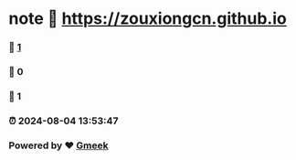 # note :link: https://zouxiongcn.github.io 
### :page_facing_up: [1](https://zouxiongcn.github.io/tag.html) 
### :speech_balloon: 0 
### :hibiscus: 1 
### :alarm_clock: 2024-08-04 13:53:47 
### Powered by :heart: [Gmeek](https://github.com/Meekdai/Gmeek)
